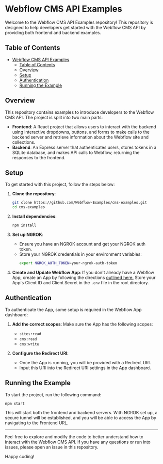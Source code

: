 # Webflow CMS API Examples

Welcome to the Webflow CMS API Examples repository! This repository is designed to help developers get started with the Webflow CMS API by providing both frontend and backend examples.

## Table of Contents

- [Webflow CMS API Examples](#webflow-cms-api-examples)
  - [Table of Contents](#table-of-contents)
  - [Overview](#overview)
  - [Setup](#setup)
  - [Authentication](#authentication)
  - [Running the Example](#running-the-example)

## Overview

This repository contains examples to introduce developers to the Webflow CMS API. The project is split into two main parts:

- **Frontend**: A React project that allows users to interact with the backend using interactive dropdowns, buttons, and forms to make calls to the backend server and retrieve information about the Webflow site and collections.
- **Backend**: An Express server that authenticates users, stores tokens in a SQLite database, and makes API calls to Webflow, returning the responses to the frontend.

## Setup

To get started with this project, follow the steps below:

1. **Clone the repository**:

   ```sh
   git clone https://github.com/Webflow-Examples/cms-examples.git
   cd cms-examples
   ```

2. **Install dependencies**:

   ```sh
   npm install
   ```

3. **Set up NGROK**:
   - Ensure you have an NGROK account and get your NGROK auth token.
   - Store your NGROK credentials in your environment variables:
     ```sh
     export NGROK_AUTH_TOKEN=your-ngrok-auth-token
     ```
4. **Create and Update Webflow App**:
   If you don't already have a Webflow App, create an App by following the directions [outlined here.](https://docs.developers.webflow.com/data/docs/register-an-app) Store your App's Client ID and Client Secret in the `.env` file in the root directory.

## Authentication

To authenticate the App, some setup is required in the Webflow App dashboard:

1. **Add the correct scopes**: Make sure the App has the following scopes:

   - `sites:read`
   - `cms:read`
   - `cms:write`

2. **Configure the Redirect URI**:
   - Once the App is running, you will be provided with a Redirect URI.
   - Input this URI into the Redirect URI settings in the App dashboard.

## Running the Example

To start the project, run the following command:

```sh
npm start
```

This will start both the frontend and backend servers. With NGROK set up, a secure tunnel will be established, and you will be able to access the App by navigating to the Frontend URL.

---

Feel free to explore and modify the code to better understand how to interact with the Webflow CMS API. If you have any questions or run into issues, please open an issue in this repository.

Happy coding!
